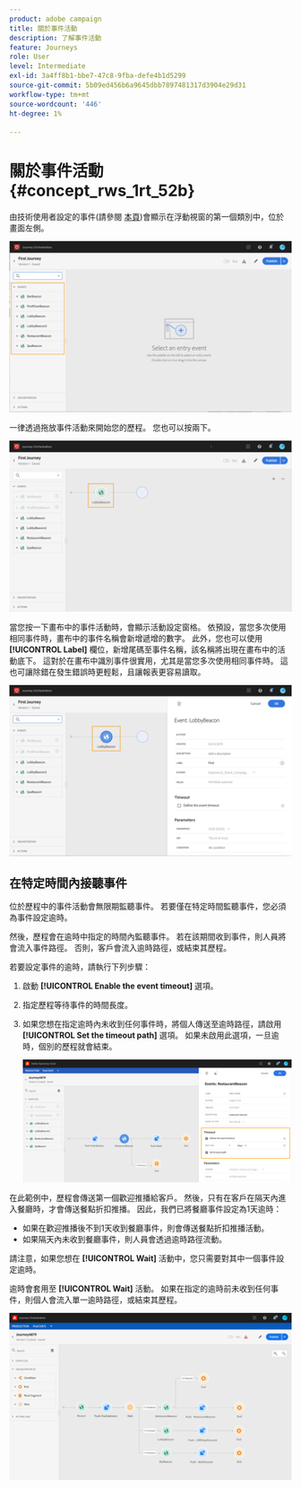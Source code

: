 ```yaml
---
product: adobe campaign
title: 關於事件活動
description: 了解事件活動
feature: Journeys
role: User
level: Intermediate
exl-id: 3a4ff8b1-bbe7-47c8-9fba-defe4b1d5299
source-git-commit: 5b09ed456b6a9645dbb7897481317d3904e29d31
workflow-type: tm+mt
source-wordcount: '446'
ht-degree: 1%

---
```


# 關於事件活動 {#concept_rws_1rt_52b}

由技術使用者設定的事件(請參閱 [本頁](../event/about-events.md))會顯示在浮動視窗的第一個類別中，位於畫面左側。

![](../assets/journey43.png)

一律透過拖放事件活動來開始您的歷程。 您也可以按兩下。

![](../assets/journey44.png)

當您按一下畫布中的事件活動時，會顯示活動設定窗格。 依預設，當您多次使用相同事件時，畫布中的事件名稱會新增遞增的數字。 此外，您也可以使用 **[!UICONTROL Label]** 欄位，新增尾碼至事件名稱，該名稱將出現在畫布中的活動底下。 這對於在畫布中識別事件很實用，尤其是當您多次使用相同事件時。 這也可讓除錯在發生錯誤時更輕鬆，且讓報表更容易讀取。

![](../assets/journey33.png)

## 在特定時間內接聽事件

位於歷程中的事件活動會無限期監聽事件。 若要僅在特定時間監聽事件，您必須為事件設定逾時。

然後，歷程會在逾時中指定的時間內監聽事件。 若在該期間收到事件，則人員將會流入事件路徑。 否則，客戶會流入逾時路徑，或結束其歷程。

若要設定事件的逾時，請執行下列步驟：

1. 啟動 **[!UICONTROL Enable the event timeout]** 選項。

1. 指定歷程等待事件的時間長度。

1. 如果您想在指定逾時內未收到任何事件時，將個人傳送至逾時路徑，請啟用 **[!UICONTROL Set the timeout path]** 選項。 如果未啟用此選項，一旦逾時，個別的歷程就會結束。

   ![](../assets/event-timeout.png)

在此範例中，歷程會傳送第一個歡迎推播給客戶。 然後，只有在客戶在隔天內進入餐廳時，才會傳送餐點折扣推播。 因此，我們已將餐廳事件設定為1天逾時：

* 如果在歡迎推播後不到1天收到餐廳事件，則會傳送餐點折扣推播活動。
* 如果隔天內未收到餐廳事件，則人員會透過逾時路徑流動。

請注意，如果您想在 **[!UICONTROL Wait]** 活動中，您只需要對其中一個事件設定逾時。

逾時會套用至 **[!UICONTROL Wait]** 活動。 如果在指定的逾時前未收到任何事件，則個人會流入單一逾時路徑，或結束其歷程。

![](../assets/event-timeout-group.png)
